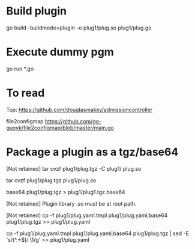 # Build plugin

go build -buildmode=plugin -o plug1/plug.so plug1/plug.go

# Execute dummy pgm

go run *.go

# To read

Top:
https://github.com/douglasmakey/admissioncontroller

file2configmap
https://github.com/go-guoyk/file2configmap/blob/master/main.go
# Package a plugin as a tgz/base64

[Not retained] tar cvzf plug1/plug.tgz -C plug1/ plug.so

tar cvzf plug1/plug.tgz plug1/plug.so

base64 plug1/plug.tgz > plug1/plug1.tgz.base64

[Not retained] Plugin library .so must be at root path.

[Not retained] cp -f plug1/plug.yaml.tmpl plug1/plug.yaml;base64 plug1/plug.tgz >> plug1/plug.yaml

cp -f plug1/plug.yaml.tmpl plug1/plug.yaml;base64 plug1/plug.tgz | sed -E 's/(^.+$)/  \1/g' >> plug1/plug.yaml
